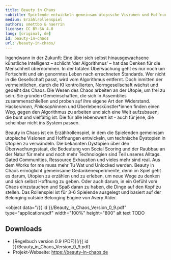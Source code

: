 ```yaml
---
title: Beauty in Chaos
subtitle: Spielende entwickeln gemeinsam utopische Visionen und Hoffnungen, um technische Dystopien in Utopien zu verwandeln.
medium: Erzählrollenspiel
authors: smettbo & naerrin
license: CC BY-SA 4.0
lang: [original, de]
id: beauty-in-chaos
url: /beauty-in-chaos/
---
```


Irgendwann in der Zukunft: Eine über sich selbst hinausgewachsene künstliche
Intelligenz – schlicht 'der Algorithmus' – hat das Denken für die Menschheit
übernommen. In der totalen Überwachung geht es nur noch um Fortschritt und ein
genormtes Leben nach errechneten Standards. Wer nicht in die Gesellschaft
passt, wird vom Algorithmus entfernt. Doch inmitten der vermeintlichen, durch
die KI kontrollierten, Normgesellschaft wächst und gedeiht das Chaos. Die
Wesen des Chaos arbeiten an der Utopie, um frei zu sein. Sie gründen
Gemeinschaften, die sich in Assemblies zusammenschließen und proben auf ihre
eigene Art den Widerstand. Hacker*innen, Philosoph*innen und
Überlebenskünstler*innen finden einen Weg, gegen den Algorithmus zu arbeiten
und sich eine Welt aufzubauen, die bunt und vielfältig ist. Die für alle
lebenswert ist - auch für jene, die scheinbar nicht ins System passen.

Beauty in Chaos ist ein Erzählrollenspiel, in dem die Spielenden gemeinsam
utopische Visionen und Hoffnungen entwickeln, um technische Dystopien in
Utopien zu verwandeln. Die bekannten Dystopien über den Überwachungsstaat, die
Bedeutung von Social Scoring und der Raubbau an der Natur für mehr und noch
mehr Technologien sind Teil unseres Alltags. Gated Communities, Ressource
Exhaustion und vieles mehr sind real. Aus dem Works for me muss mehr Tu Wat
und Unlocked werden. Beauty in Chaos ermöglicht gemeinsame
Gedankenexperimente, denn im Spiel geht es darum, Utopien zu erzählen und zu
erleben, um neue Wege zu denken und sich selbst Hoffnung zu geben. Oder auch
darum, in ein Gefühl vom Chaos einzutauchen und Spaß daran zu haben, die Dinge
auf den Kopf zu stellen. Das Rollenspiel ist für 3-6 Spielende ausgelegt und
basiert auf der Belonging outside Belonging Engine von Avery Alder.

<object data="/{{ id }}/Beauty_in_Chaos_Version_0_9.pdf" type="application/pdf" width="100%" height="800" alt text TODO</object>

<h2>Downloads</h2>

- [Regelbuch version 0.9 (PDF)](/{{ id }}/Beauty_in_Chaos_Version_0_9.pdf)
- Projekt-Webseite: <https://beauty-in-chaos.de>
